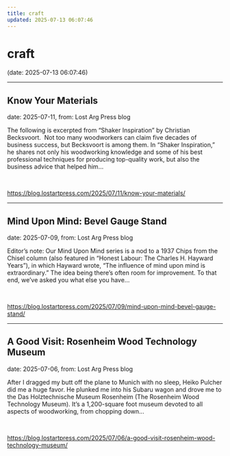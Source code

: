 ```yaml
---
title: craft
updated: 2025-07-13 06:07:46
---
```


# craft

(date: 2025-07-13 06:07:46)

---

## Know Your Materials

date: 2025-07-11, from: Lost Arg Press blog

The following is excerpted from “Shaker Inspiration” by Christian Becksvoort.&#160; Not too many woodworkers can claim five decades of business success, but Becksvoort is among them. In “Shaker Inspiration,” he shares not only his woodworking knowledge and some of his best professional techniques for producing top-quality work, but also the business advice that helped him... 

<br> 

<https://blog.lostartpress.com/2025/07/11/know-your-materials/>

---

## Mind Upon Mind: Bevel Gauge Stand

date: 2025-07-09, from: Lost Arg Press blog

Editor’s note: Our Mind Upon Mind series is a nod to a&#160;1937 Chips from the Chisel column&#160;(also featured in “Honest Labour: The Charles H. Hayward Years”), in which Hayward wrote, “The influence of mind upon mind is extraordinary.” The idea being there’s often room for improvement.&#160;To that end, we’ve asked you what else you have... 

<br> 

<https://blog.lostartpress.com/2025/07/09/mind-upon-mind-bevel-gauge-stand/>

---

## A Good Visit: Rosenheim Wood Technology Museum

date: 2025-07-06, from: Lost Arg Press blog

After I dragged my butt off the plane to Munich with no sleep, Heiko Pulcher did me a huge favor. He plunked me into his Subaru wagon and drove me to the Das Holztechnische Museum Rosenheim (The Rosenheim Wood Technology Museum). It’s a 1,200-square foot museum devoted to all aspects of woodworking, from chopping down... 

<br> 

<https://blog.lostartpress.com/2025/07/06/a-good-visit-rosenheim-wood-technology-museum/>

